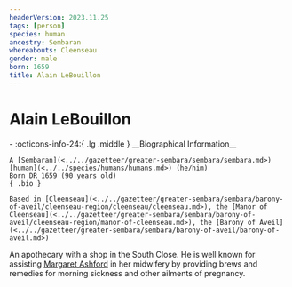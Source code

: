 ```yaml
---
headerVersion: 2023.11.25
tags: [person]
species: human
ancestry: Sembaran
whereabouts: Cleenseau
gender: male
born: 1659
title: Alain LeBouillon
---
```

# Alain LeBouillon
<div class="grid cards ext-narrow-margin ext-one-column" markdown>
- :octicons-info-24:{ .lg .middle } __Biographical Information__

    A [Sembaran](<../../gazetteer/greater-sembara/sembara/sembara.md>) [human](<../../species/humans/humans.md>) (he/him)  
    Born DR 1659 (90 years old)  
    { .bio }

    Based in [Cleenseau](<../../gazetteer/greater-sembara/sembara/barony-of-aveil/cleenseau-region/cleenseau/cleenseau.md>), the [Manor of Cleenseau](<../../gazetteer/greater-sembara/sembara/barony-of-aveil/cleenseau-region/manor-of-cleenseau.md>), the [Barony of Aveil](<../../gazetteer/greater-sembara/sembara/barony-of-aveil/barony-of-aveil.md>)
</div>


An apothecary with a shop in the South Close. He is well known for assisting [Margaret Ashford](<./margaret-ashford.md>) in her midwifery by providing brews and remedies for morning sickness and other ailments of pregnancy.
